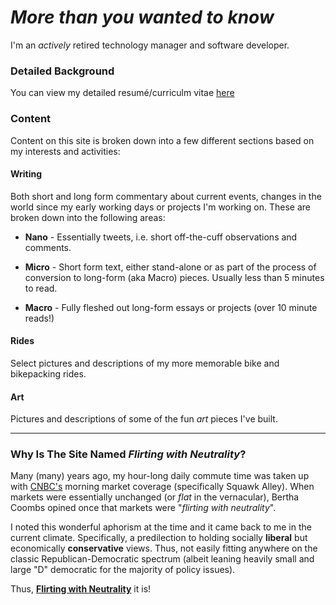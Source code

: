 # *More than you wanted to know*

I'm an *actively* retired technology manager and software developer.

### Detailed Background

You can view my detailed resumé/curriculm vitae [here](/miscellaneous/cv.md)

### Content

Content on this site is broken down into a few different sections based on my interests and activities:

#### Writing

Both short and long form commentary about current events, changes in the world since my early working days or projects I'm working on. These are broken down into the following areas:

* **Nano** - Essentially tweets, i.e. short off-the-cuff observations and comments.

* **Micro** - Short form text, either stand-alone or as part of the process of conversion to long-form (aka Macro) pieces. Usually less than 5 minutes to read.

* **Macro** - Fully fleshed out long-form essays or projects (over 10 minute reads!)

#### Rides

Select pictures and descriptions of my more memorable bike and bikepacking rides.

#### Art

Pictures and descriptions of some of the fun *art* pieces I've built.

-------------------------------------------------------------------------------

### Why Is The Site Named *Flirting with Neutrality*?

Many (many) years ago, my hour-long daily commute time was taken up with [CNBC's](https://www.cnbc.com) morning market coverage (specifically Squawk Alley). When markets were essentially unchanged (or _flat_ in the vernacular), Bertha Coombs opined once that markets were "*flirting with neutrality*".

I noted this wonderful aphorism at the time and it came back to me in the current climate. Specifically, a predilection to holding socially **liberal** but economically **conservative** views. Thus, not easily fitting anywhere on the classic Republican-Democratic spectrum (albeit leaning heavily small and large "D" democratic for the majority of policy issues).

Thus, [**Flirting with Neutrality**](https://github.com/PBorocz/blog) it is!
